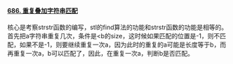 #### [686. 重复叠加字符串匹配](https://leetcode.cn/problems/repeated-string-match/)

核心是考察strstr函数的编写，stl的find算法的功能和strstr函数的功能是相等的。首先把a字符串重复几次，条件是<b的size，这时候如果匹配的位置是-1，则不匹配，如果不是-1，则要继续重复一次a，因为此时的重复的a可能是长度等于b，而再重复一次a，b可以匹配了，因此，在重复一次a，判断b是否匹配。